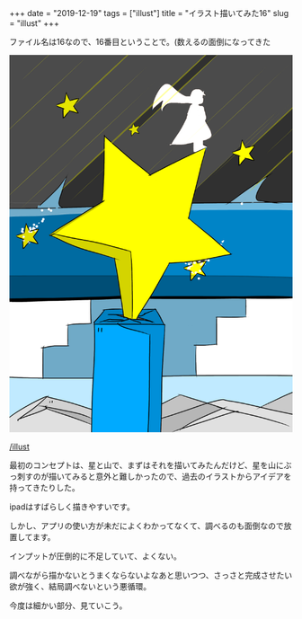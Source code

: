 +++
date = "2019-12-19"
tags = ["illust"]
title = "イラスト描いてみた16"
slug = "illust"
+++

ファイル名は16なので、16番目ということで。(数えるの面倒になってきた

![](/img/yui_16.png)

[/illust](/illust)

最初のコンセプトは、星と山で、まずはそれを描いてみたんだけど、星を山にぶっ刺すのが描いてみると意外と難しかったので、過去のイラストからアイデアを持ってきたりした。

ipadはすばらしく描きやすいです。

しかし、アプリの使い方が未だによくわかってなくて、調べるのも面倒なので放置してます。

インプットが圧倒的に不足していて、よくない。

調べながら描かないとうまくならないよなあと思いつつ、さっさと完成させたい欲が強く、結局調べないという悪循環。

今度は細かい部分、見ていこう。


